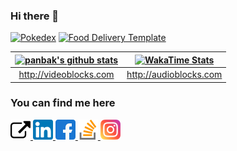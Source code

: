 ### Hi there 👋

[![Pokedex](https://github-readme-stats.vercel.app/api/pin/?username=panbak&repo=pokedex&title_color=1f2937&bg_color=ef4444&text_color=fff&hide_border=true)](https://github.com/panbak/pokedex) [![Food Delivery Template](https://github-readme-stats.vercel.app/api/pin/?username=panbak&repo=food-delivery-tailwind-template&title_color=1f2937&bg_color=fbbf24&text_color=fff&hide_border=true)](https://github.com/panbak/food-delivery-tailwind-template)

| [![panbak's github stats](https://github-readme-stats.vercel.app/api?username=panbak&show_icons=true&icon_color=4f46e5&title_color=4f46e5&custom_title=My%20Github%20Stats&include_all_commits=true&hide_border=true&hide_rank=true)](https://github.com/panbak/) | [![WakaTime Stats](https://github-readme-stats.vercel.app/api/wakatime?username=panbak&hide_border=true)](https://wakatime.com/@panbak) |
|:---:|:---:|
| http://videoblocks.com | http://audioblocks.com | 

### You can find me here 
<p align="left">
  <a href="http://panbak.com" target="_blank"> <img src="https://github.com/panbak/panbak/blob/master/website.png?raw=true"> </a>
  <a href="https://www.linkedin.com/in/panbak/" target="_blank"> <img src="https://github.com/panbak/panbak/blob/master/linkedin.png?raw=true"> </a>
  <a href="https://facebook.com/panbak" target="_blank"> <img src="https://github.com/panbak/panbak/blob/master/facebook.png?raw=true"> </a>
  <a href="https://stackoverflow.com/users/12283299/panbak" target="_blank"> <img src="https://github.com/panbak/panbak/blob/master/stack-overflow.png?raw=true"> </a>
  <a href="https://instagram.com/panbak_" target="_blank"> <img src="https://github.com/panbak/panbak/blob/master/instagram.png?raw=true"> </a>
</p>
